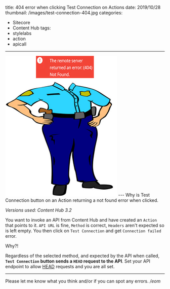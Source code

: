 title: 404 error when clicking Test Connection on Actions
date: 2019/10/28
thumbnail: /images/test-connection-404.jpg
categories:
- Sitecore
- Content Hub
tags:
- stylelabs
- action
- apicall

---
<img class="hero-img" src="/images/headless-police-woman.jpg" alt="Headless Police Woman">
---
Why is Test Connection button on an Action returning a not found error when clicked.
<!-- more -->

*Versions used: Content Hub 3.2*

You want to invoke an API from Content Hub and have created an `Action` that points to it. `API URL` is fine, `Method` is correct, `Headers` aren't expected so is left empty. You then click on `Test Connection` and get `Connection failed` error.

Why?!

Regardless of the selected method, and expected by the API when called, __`Test Connection` button sends a `HEAD` request to the API__. Set your API endpoint to allow [HEAD](https://developer.mozilla.org/en-US/docs/Web/HTTP/Methods/HEAD) requests and you are all set.

---

Please let me know what you think and/or if you can spot any errors.
*/eom*
